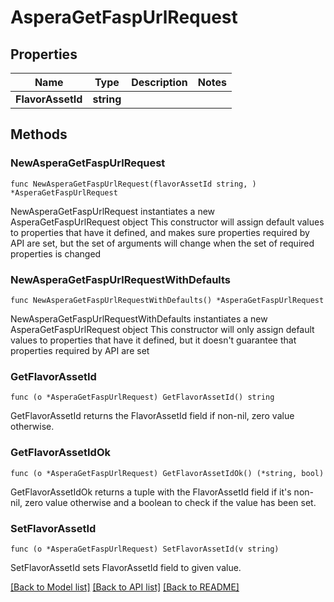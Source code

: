 # AsperaGetFaspUrlRequest

## Properties

Name | Type | Description | Notes
------------ | ------------- | ------------- | -------------
**FlavorAssetId** | **string** |  | 

## Methods

### NewAsperaGetFaspUrlRequest

`func NewAsperaGetFaspUrlRequest(flavorAssetId string, ) *AsperaGetFaspUrlRequest`

NewAsperaGetFaspUrlRequest instantiates a new AsperaGetFaspUrlRequest object
This constructor will assign default values to properties that have it defined,
and makes sure properties required by API are set, but the set of arguments
will change when the set of required properties is changed

### NewAsperaGetFaspUrlRequestWithDefaults

`func NewAsperaGetFaspUrlRequestWithDefaults() *AsperaGetFaspUrlRequest`

NewAsperaGetFaspUrlRequestWithDefaults instantiates a new AsperaGetFaspUrlRequest object
This constructor will only assign default values to properties that have it defined,
but it doesn't guarantee that properties required by API are set

### GetFlavorAssetId

`func (o *AsperaGetFaspUrlRequest) GetFlavorAssetId() string`

GetFlavorAssetId returns the FlavorAssetId field if non-nil, zero value otherwise.

### GetFlavorAssetIdOk

`func (o *AsperaGetFaspUrlRequest) GetFlavorAssetIdOk() (*string, bool)`

GetFlavorAssetIdOk returns a tuple with the FlavorAssetId field if it's non-nil, zero value otherwise
and a boolean to check if the value has been set.

### SetFlavorAssetId

`func (o *AsperaGetFaspUrlRequest) SetFlavorAssetId(v string)`

SetFlavorAssetId sets FlavorAssetId field to given value.



[[Back to Model list]](../README.md#documentation-for-models) [[Back to API list]](../README.md#documentation-for-api-endpoints) [[Back to README]](../README.md)



